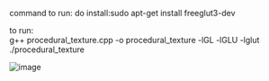   command to run:
      do install:sudo apt-get install freeglut3-dev
      
to run:      
g++ procedural_texture.cpp -o procedural_texture -lGL -lGLU -lglut
      ./procedural_texture

![image](https://github.com/user-attachments/assets/e95fee0f-723e-4bbe-a86f-b399ea471bc4)
